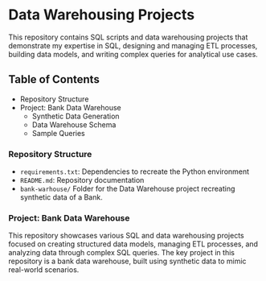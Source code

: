 # Data Warehousing Projects

This repository contains SQL scripts and data warehousing projects that demonstrate my expertise in SQL, designing and managing ETL processes, building data models, and writing complex queries for analytical use cases.

## Table of Contents
- Repository Structure
- Project: Bank Data Warehouse
	- Synthetic Data Generation
	- Data Warehouse Schema
	- Sample Queries

### Repository Structure

- `requirements.txt`: Dependencies to recreate the Python environment
- `README.md`: Repository documentation
- `bank-warhouse/` Folder for the Data Warehouse project recreating synthetic data of a Bank.

### Project: Bank Data Warehouse
This repository showcases various SQL and data warehousing projects focused on creating structured data models, managing ETL processes, and analyzing data through complex SQL queries. The key project in this repository is a bank data warehouse, built using synthetic data to mimic real-world scenarios.